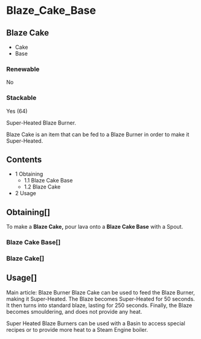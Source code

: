 # Blaze_Cake_Base

## Blaze Cake

- Cake
- Base

### Renewable

No

### Stackable

Yes (64)

Super-Heated Blaze Burner.

Blaze Cake is an item that can be fed to a Blaze Burner in order to make it Super-Heated.

## Contents

- 1 Obtaining
    - 1.1 Blaze Cake Base
    - 1.2 Blaze Cake
- 2 Usage

## Obtaining[]

To make a **Blaze Cake,** pour lava onto a **Blaze Cake Base** with a Spout.

### Blaze Cake Base[]

### Blaze Cake[]

## Usage[]

Main article: Blaze Burner Blaze Cake can be used to feed the Blaze Burner, making it Super-Heated. The Blaze becomes Super-Heated for 50 seconds. It then turns into standard blaze, lasting for 250 seconds. Finally, the Blaze becomes smouldering, and does not provide any heat.

Super Heated Blaze Burners can be used with a Basin to access special recipes or to provide more heat to a Steam Engine boiler.